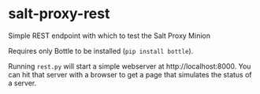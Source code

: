 salt-proxy-rest
===============

Simple REST endpoint with which to test the Salt Proxy Minion

Requires only Bottle to be installed (`pip install bottle`).

Running `rest.py` will start a simple webserver at http://localhost:8000.  You
can hit that server with a browser to get a page that simulates the
status of a server.


